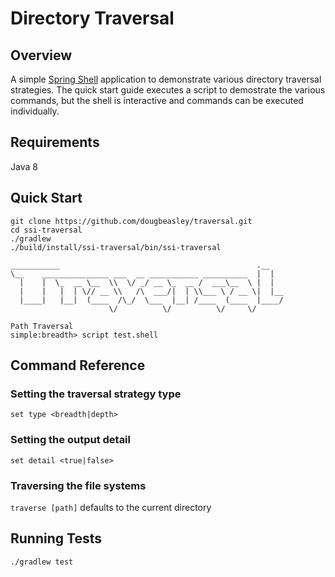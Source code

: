# Directory Traversal

## Overview

A simple [Spring Shell](https://projects.spring.io/spring-shell/) application to demonstrate various directory traversal strategies.  The quick start guide executes a script to demostrate the various commands, but the shell is interactive and commands can be executed individually.

## Requirements

Java 8

## Quick Start

```
git clone https://github.com/dougbeasley/traversal.git
cd ssi-traversal
./gradlew
./build/install/ssi-traversal/bin/ssi-traversal

___________                                            .__   
\__    _______________ ___  __ ___________ __________  |  |  
  |    |  \_  __ \__  \\  \/ _/ __ \_  __ /  ___\__  \ |  |  
  |    |   |  | \// __ \\   /\  ___/|  | \\___ \ / __ \|  |__
  |____|   |__|  (____  /\_/  \___  |__| /____  (____  |____/
                      \/          \/          \/     \/      

Path Traversal
simple:breadth> script test.shell
```

## Command Reference

### Setting the traversal strategy type
`set type <breadth|depth>`

### Setting the output detail
`set detail <true|false>`

### Traversing the file systems
`traverse [path]`
defaults to the current directory

## Running Tests

`./gradlew test`

